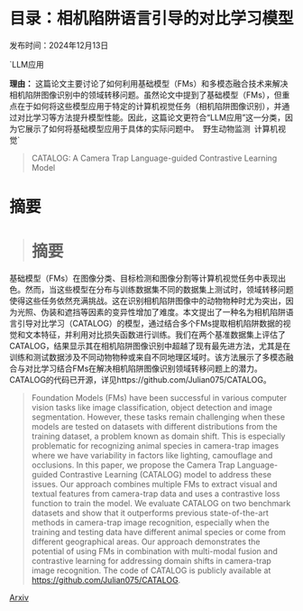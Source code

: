 # 目录：相机陷阱语言引导的对比学习模型

发布时间：2024年12月13日

`LLM应用

**理由：**
这篇论文主要讨论了如何利用基础模型（FMs）和多模态融合技术来解决相机陷阱图像识别中的领域转移问题。虽然论文中提到了基础模型（FMs），但重点在于如何将这些模型应用于特定的计算机视觉任务（相机陷阱图像识别），并通过对比学习等方法提升模型性能。因此，这篇论文更符合“LLM应用”这一分类，因为它展示了如何将基础模型应用于具体的实际问题中。` `野生动物监测` `计算机视觉`

> CATALOG: A Camera Trap Language-guided Contrastive Learning Model

# 摘要

> # 摘要
基础模型（FMs）在图像分类、目标检测和图像分割等计算机视觉任务中表现出色。然而，当这些模型在分布与训练数据集不同的数据集上测试时，领域转移问题使得这些任务依然充满挑战。这在识别相机陷阱图像中的动物物种时尤为突出，因为光照、伪装和遮挡等因素的变异性增加了难度。本文提出了一种名为相机陷阱语言引导对比学习（CATALOG）的模型，通过结合多个FMs提取相机陷阱数据的视觉和文本特征，并利用对比损失函数进行训练。我们在两个基准数据集上评估了CATALOG，结果显示其在相机陷阱图像识别中超越了现有最先进方法，尤其是在训练和测试数据涉及不同动物物种或来自不同地理区域时。该方法展示了多模态融合与对比学习结合FMs在解决相机陷阱图像识别领域转移问题上的潜力。CATALOG的代码已开源，详见https://github.com/Julian075/CATALOG。

> Foundation Models (FMs) have been successful in various computer vision tasks like image classification, object detection and image segmentation. However, these tasks remain challenging when these models are tested on datasets with different distributions from the training dataset, a problem known as domain shift. This is especially problematic for recognizing animal species in camera-trap images where we have variability in factors like lighting, camouflage and occlusions. In this paper, we propose the Camera Trap Language-guided Contrastive Learning (CATALOG) model to address these issues. Our approach combines multiple FMs to extract visual and textual features from camera-trap data and uses a contrastive loss function to train the model. We evaluate CATALOG on two benchmark datasets and show that it outperforms previous state-of-the-art methods in camera-trap image recognition, especially when the training and testing data have different animal species or come from different geographical areas. Our approach demonstrates the potential of using FMs in combination with multi-modal fusion and contrastive learning for addressing domain shifts in camera-trap image recognition. The code of CATALOG is publicly available at https://github.com/Julian075/CATALOG.

[Arxiv](https://arxiv.org/abs/2412.10624)